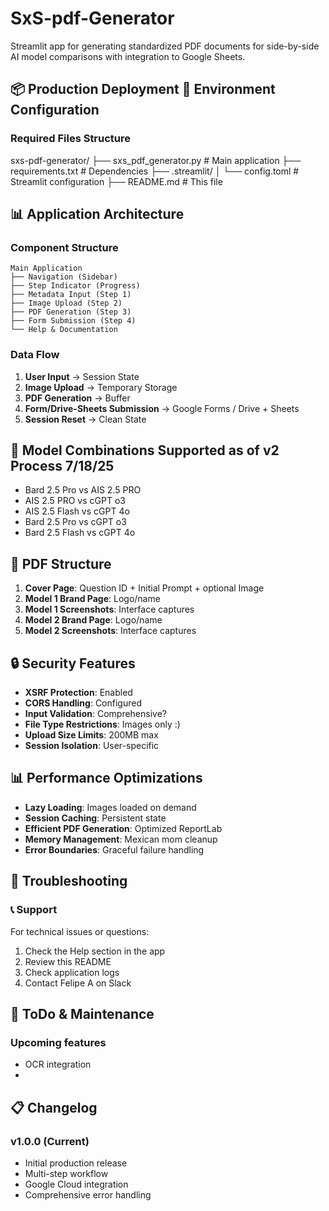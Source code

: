 # SxS-pdf-Generator

Streamlit app for generating standardized PDF documents for side-by-side AI model comparisons with integration to Google Sheets.

## 📦 Production Deployment 🔧 Environment Configuration

### Required Files Structure

sxs-pdf-generator/
├── sxs_pdf_generator.py        # Main application
├── requirements.txt            # Dependencies
├── .streamlit/
│   └── config.toml            # Streamlit configuration
├── README.md                  # This file

## 📊 Application Architecture

### Component Structure
```
Main Application
├── Navigation (Sidebar)
├── Step Indicator (Progress)
├── Metadata Input (Step 1)
├── Image Upload (Step 2)
├── PDF Generation (Step 3)
├── Form Submission (Step 4)
└── Help & Documentation
```

### Data Flow
1. **User Input** → Session State
2. **Image Upload** → Temporary Storage
3. **PDF Generation** → Buffer
4. **Form/Drive-Sheets Submission** → Google Forms / Drive + Sheets
5. **Session Reset** → Clean State

## 🎯 Model Combinations Supported as of v2 Process 7/18/25

- Bard 2.5 Pro vs AIS 2.5 PRO
- AIS 2.5 PRO vs cGPT o3
- AIS 2.5 Flash vs cGPT 4o
- Bard 2.5 Pro vs cGPT o3
- Bard 2.5 Flash vs cGPT 4o

## 📄 PDF Structure

1. **Cover Page**: Question ID + Initial Prompt + optional Image
2. **Model 1 Brand Page**: Logo/name
3. **Model 1 Screenshots**: Interface captures
4. **Model 2 Brand Page**: Logo/name
5. **Model 2 Screenshots**: Interface captures

## 🔒 Security Features

- **XSRF Protection**: Enabled
- **CORS Handling**: Configured
- **Input Validation**: Comprehensive?
- **File Type Restrictions**: Images only :)
- **Upload Size Limits**: 200MB max
- **Session Isolation**: User-specific

## 📊 Performance Optimizations

- **Lazy Loading**: Images loaded on demand
- **Session Caching**: Persistent state
- **Efficient PDF Generation**: Optimized ReportLab
- **Memory Management**: Mexican mom cleanup
- **Error Boundaries**: Graceful failure handling

## 🔧 Troubleshooting

### 📞 Support

For technical issues or questions:
1. Check the Help section in the app
2. Review this README
3. Check application logs
4. Contact Felipe A on Slack

## 🔄 ToDo & Maintenance

### Upcoming features
- OCR integration
- 

## 📋 Changelog

### v1.0.0 (Current)
- Initial production release
- Multi-step workflow
- Google Cloud integration
- Comprehensive error handling
